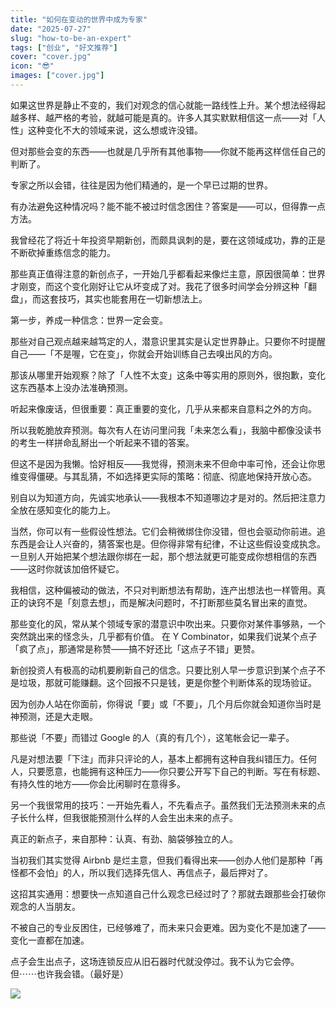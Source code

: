 ```yaml
---
title: "如何在变动的世界中成为专家"
date: "2025-07-27"
slug: "how-to-be-an-expert"
tags: ["创业", "好文推荐"]
cover: "cover.jpg"
icon: "😎"
images: ["cover.jpg"]
---
```

如果这世界是静止不变的，我们对观念的信心就能一路线性上升。某个想法经得起越多样、越严格的考验，就越可能是真的。许多人其实默默相信这一点——对「人性」这种变化不大的领域来说，这么想或许没错。



但对那些会变的东西——也就是几乎所有其他事物——你就不能再这样信任自己的判断了。



专家之所以会错，往往是因为他们精通的，是一个早已过期的世界。



有办法避免这种情况吗？能不能不被过时信念困住？答案是——可以，但得靠一点方法。



我曾经花了将近十年投资早期新创，而颇具讽刺的是，要在这领域成功，靠的正是不断砍掉重练信念的能力。



那些真正值得注意的新创点子，一开始几乎都看起来像烂主意，原因很简单：世界才刚变，而这个变化刚好让它从坏变成了对。我花了很多时间学会分辨这种「翻盘」，而这套技巧，其实也能套用在一切新想法上。



第一步，养成一种信念：世界一定会变。



那些对自己观点越来越笃定的人，潜意识里其实是认定世界静止。只要你不时提醒自己——「不是喔，它在变」，你就会开始训练自己去嗅出风的方向。



那该从哪里开始观察？除了「人性不太变」这条中等实用的原则外，很抱歉，变化这东西基本上没办法准确预测。



听起来像废话，但很重要：真正重要的变化，几乎从来都来自意料之外的方向。



所以我乾脆放弃预测。每次有人在访问里问我「未来怎么看」，我脑中都像没读书的考生一样拼命乱掰出一个听起来不错的答案。



但这不是因为我懒。恰好相反——我觉得，预测未来不但命中率可怜，还会让你思维变得僵硬。与其乱猜，不如选择更实际的策略：彻底、彻底地保持开放心态。



别自以为知道方向，先诚实地承认——我根本不知道哪边才是对的。然后把注意力全放在感知变化的能力上。



当然，你可以有一些假设性想法。它们会稍微绑住你没错，但也会驱动你前进。追东西是会让人兴奋的，猜答案也是。但你得非常有纪律，不让这些假设变成执念。
一旦别人开始把某个想法跟你绑在一起，那个想法就更可能变成你想相信的东西——这时你就该加倍怀疑它。



我相信，这种偏被动的做法，不只对判断想法有帮助，连产出想法也一样管用。真正的诀窍不是「刻意去想」，而是解决问题时，不打断那些莫名冒出来的直觉。



那些变化的风，常从某个领域专家的潜意识中吹出来。只要你对某件事够熟，一个突然跳出来的怪念头，几乎都有价值。
在 Y Combinator，如果我们说某个点子「疯了点」，那通常是称赞——搞不好还比「这点子不错」更赞。



新创投资人有极高的动机要刷新自己的信念。只要比别人早一步意识到某个点子不是垃圾，那就可能赚翻。这个回报不只是钱，更是你整个判断体系的现场验证。



因为创办人站在你面前，你得说「要」或「不要」，几个月后你就会知道你当时是神预测，还是大走眼。



那些说「不要」而错过 Google 的人（真的有几个），这笔帐会记一辈子。



凡是对想法要「下注」而非只评论的人，基本上都拥有这种自我纠错压力。任何人，只要愿意，也能拥有这种压力——你只要公开写下自己的判断。写在有标题、有持久性的地方——你会比闲聊时在意得多。



另一个我很常用的技巧：一开始先看人，不先看点子。虽然我们无法预测未来的点子长什么样，但我很能预测什么样的人会生出未来的点子。



真正的新点子，来自那种：认真、有劲、脑袋够独立的人。



当初我们其实觉得 Airbnb 是烂主意，但我们看得出来——创办人他们是那种「再怪都不会怕」的人，所以我们选择先信人、再信点子，最后押对了。



这招其实通用：想要快一点知道自己什么观念已经过时了？那就去跟那些会打破你观念的人当朋友。



不被自己的专业反困住，已经够难了，而未来只会更难。因为变化不是加速了——变化一直都在加速。



点子会生出点子，这场连锁反应从旧石器时代就没停过。我不认为它会停。
但⋯⋯也许我会错。（最好是）




![](https://prod-files-secure.s3.us-west-2.amazonaws.com/112d0858-5090-4d34-a606-b75eb8d65fd2/46476355-9cf3-4e99-9b7a-3531bc426380/1000202064.png?X-Amz-Algorithm=AWS4-HMAC-SHA256&X-Amz-Content-Sha256=UNSIGNED-PAYLOAD&X-Amz-Credential=ASIAZI2LB466RTKWR4RZ%2F20251012%2Fus-west-2%2Fs3%2Faws4_request&X-Amz-Date=20251012T083437Z&X-Amz-Expires=3600&X-Amz-Security-Token=IQoJb3JpZ2luX2VjEHwaCXVzLXdlc3QtMiJGMEQCIGlXm23a7b3r35kgrEpTQxlvz4p%2BlRSNIPoQVmJM1F%2BkAiBhOK0z68g2YLAJYcyIAdvO%2Fb48tDV2jnOODq1k%2Fe4fnyr%2FAwglEAAaDDYzNzQyMzE4MzgwNSIMRqCGEnJ0EGofJXGoKtwDnSfyOh%2Fi%2BCvcKz84HvLV9VlG6dHi5ZK7k7ucaTKLbBnK%2BYFT%2FOFYnz2KNStLqGMv1BpLY18KrzzFDZDT7KgTuSrPLB0SmRAq%2BA%2B1b4zymyZVTIPki%2FvmqUKDPORWMk9laIj4VDGvMYX7ObTq%2BuXj9OkXtnZwbtmRONZnQdEfFvpJQqPKhUc39pd6aalXm%2FAfOgR6DakdbQvMUn52Xu%2BacGD5Acy%2FaEuN57yqEbkGYgtFHd4WTi3nIA5X%2F3Q85lh3XIRwrX8SPdXWjCYp55q2LEjypRWb7yajYDVUOVr%2BKDG7sxBKr8hHnG5MXuzJIBrUruzUHHvemXeJ7tB46suQ60uHpqlyKxoo8KtshZ6tsCM0yE4mrI%2BJX7pKwxqRgXrHMjNRAFggZT3lmXdaKwZ6WD0SVZjID24X2mUepz85Y3K6mQxWTz1KvN3D0LGBH%2B5PUZ%2FHvpy1SDCQksn7VzNnLPXn53qt7eANRTNHaOLdVaHIpnc4lfEpxDn4O23KclV48LSwSIxiNjcYwxUmTPqLfp316BhMtcoozfRThEsxq9MBK1%2BLWs5a%2B8UxFYZ0PYwDvNsUWkHQaG4jLki1FOLPLPi1XGlDIp8aibfKRk1zgnZPmnvYsYkTbhZa%2Fsgw2MasxwY6pgHJGERvLVKce8JTBy4aHI7TK0MklF6C5no2Ry7qqWX99oxwNSxObsICTNboABIQHUUeE3VaEG0ElNjwyx8gz7YL2TZ%2B3fLtcC9milEaKo7U5D7VAh56cecI7c8Iv9NoS8jENxRDLKe9fEapJy%2B%2Bdl%2B%2BtZ6RupNhYWxTWOv3%2BuJSkdTTFfRi6bH8TBAQOr0CGB91l3ywyu5xaT7e7mtPu2WvVcW%2BRshr&X-Amz-Signature=1772a54c616c57a057fe7c7028301707028a09203fd9b82cd30f7ced244a66b4&X-Amz-SignedHeaders=host&x-amz-checksum-mode=ENABLED&x-id=GetObject)

